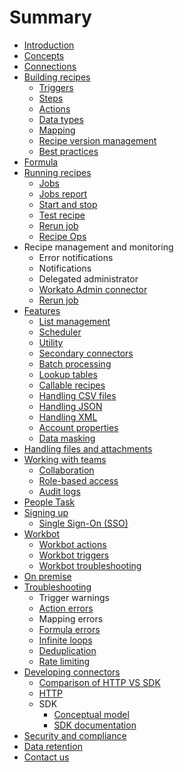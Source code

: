 # Summary

* [Introduction](README.md)
* [Concepts](workato-concepts.md)
* [Connections](recipes/connections.md)
* [Building recipes](recipes/building-recipes.md)
  * [Triggers](recipes/triggers.md)
  * [Steps](recipes/steps.md)
  * [Actions](recipes/actions.md)
  * [Data types](recipes/data-types.md)
  * [Mapping](recipes/mapping.md)
  * [Recipe version management](recipes/recipe-version-management.md)
  * [Best practices](recipes/building-best-practices.md)
* [Formula](formula.md)
* [Running recipes](recipes/running-recipes.md)
  * [Jobs](recipes/jobs.md)
  * [Jobs report](recipes/jobs-report.md)
  * [Start and stop](recipes/start-and-stop.md)
  * [Test recipe](recipes/testing-recipes.md)
  * [Rerun job](recipes/rerun-job.md)
  * [Recipe Ops](recipe-ops.md)
* Recipe management and monitoring
  * Error notifications
  * Notifications
  * Delegated administrator
  * [Workato Admin connector](recipe-ops.md)
  * [Rerun job](recipes/rerun-job.md)
* [Features](features.md)
  * [List management](features/list-management.md)
  * [Scheduler](features/scheduler.md)
  * [Utility](features/utilities.md)
  * [Secondary connectors](features/secondary-connectors.md)
  * [Batch processing](features/batch-processing.md)
  * [Lookup tables](features/lookup-tables.md)
  * [Callable recipes](features/callable-recipes.md)
  * [Handling CSV files](features/handling-csv-files.md)
  * [Handling JSON](features/handling-json.md)
  * [Handling XML](handling-xml.md)
  * [Account properties](features/account-properties.md)
  * [Data masking](features/data-masking.md)
* [Handling files and attachments](features/handling-files-and-attachments.md)
* [Working with teams](user-accounts-and-teams.md)
  * [Collaboration](user-accounts-and-teams/team-collaboration.md)
  * [Role-based access](user-accounts-and-teams/team-collaboration.md#team-roles)
  * [Audit logs](user-accounts-and-teams/team-collaboration.md#audit-logs)
* [People Task](workflow.md)
* [Signing up](on-prem/signing-up.md)
  * [Single Sign-On \(SSO\)](on-prem/signing-up/s.md)
* [Workbot](workbot/workbot.md)
  * [Workbot actions](workbot/workbot-actions.md)
  * [Workbot triggers](workbot/workbot-triggers.md)
  * [Workbot troubleshooting](workbot/workbot-troubleshooting.md)
* [On premise](on-prem.md)
* [Troubleshooting](troubleshooting.md)
  * Trigger warnings
  * [Action errors](recipes/action-errors.md)
  * Mapping errors
  * [Formula errors](recipes/formula-errors.md)
  * [Infinite loops](recipes/infinite-loops.md)
  * [Deduplication](recipes/deduplication.md)
  * [Rate limiting](recipes/rate-limiting.md)
* [Developing connectors](developing-connectors.md)
  * [Comparison of HTTP VS SDK](developer/http-vs-sdk.md)
  * [HTTP](developer/http.md)
  * SDK
    * [Conceptual model](developer/sdk/sdk-conceptual-model.md)
    * [SDK documentation](developer/sdk/sdk-docs.md)
* [Security and compliance](https://www.workato.com/security)
* [Data retention](data-retention.md)
* [Contact us](contact-us.md)
